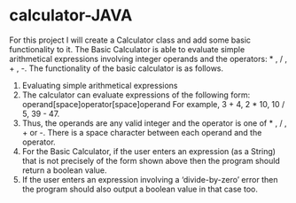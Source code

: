 # calculator-JAVA
For this project I will create a Calculator class and add some basic functionality
to it. The Basic Calculator is able to evaluate simple arithmetical expressions involving integer
operands and the operators: * , / , + , -.
The functionality of the basic calculator is as follows.
1. Evaluating simple arithmetical expressions
2. The calculator can evaluate expressions of the following form: operand[space]operator[space]operand
For example, 3 + 4, 2 * 10, 10 / 5, 39 - 47.
3. Thus, the operands are any valid integer and the operator is one of * , / , + or -. There is a
space character between each operand and the operator.
4. For the Basic Calculator, if the user enters an expression (as a String) that is not precisely of
the form shown above then the program should return a boolean value.
5. If the user enters an expression involving a ‘divide-by-zero’ error then the program should
also output a boolean value in that case too.
